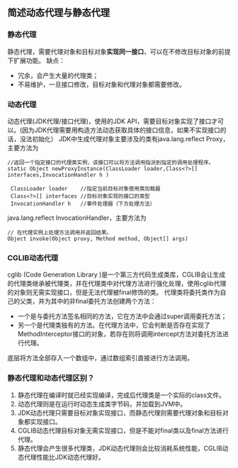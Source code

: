 
## 简述动态代理与静态代理

### 静态代理
静态代理，需要代理对象和目标对象**实现同一接口**，可以在不修改目标对象的前提下扩展功能。
缺点：
* 冗余，会产生大量的代理类；
* 不易维护，一旦接口修改，目标对象和代理对象都需要修改。

### 动态代理
动态代理(JDK代理/接口代理)，使用的JDK API，需要目标对象实现了接口才可以。(因为JDK代理需要用构造方法动态获取具体的接口信息，如果不实现接口的话，没法初始化）
JDK中生成代理对象主要涉及的类有java.lang.reflect Proxy，主要方法为
```
//返回一个指定接口的代理类实例，该接口可以将方法调用指派到指定的调用处理程序。
static Object newProxyInstance(ClassLoader loader,Class<?>[] interfaces,InvocationHandler h ) 

 ClassLoader loader    //指定当前目标对象使用类加载器
 Class<?>[] interfaces //目标对象实现的接口的类型
 InvocationHandler h   //事件处理器（下方处理方法）
```
java.lang.reflect InvocationHandler，主要方法为
```
// 在代理实例上处理方法调用并返回结果。
Object invoke(Object proxy, Method method, Object[] args) 
```

### CGLIB动态代理
cglib (Code Generation Library )是一个第三方代码生成类库，CGLIB会让生成的代理类继承被代理类，并在代理类中对代理方法进行强化处理，使用cglib代理的对象则无需实现接口，但是无法代理被final修饰的类。
代理类将委托类作为自己的父类，并为其中的非final委托方法创建两个方法：
* 一个是与委托方法签名相同的方法，它在方法中会通过super调用委托方法；
* 另一个是代理类独有的方法。在代理方法中，它会判断是否存在实现了MethodInterceptor接口的对象，若存在则将调用intercept方法对委托方法进行代理。

底层将方法全部存入一个数组中，通过数组索引直接进行方法调用。



### 静态代理和动态代理区别？
1. 静态代理在编译时就已经实现编译，完成后代理类是一个实际的class文件。
2. 动态代理则是在运行时动态生成类字节码，并加载到JVM中。
3. JDK动态代理只需要目标对象实现接口，而静态代理则需要代理对象和目标对象都实现接口。
4. CGLIB动态代理目标对象无需实现接口，但是不能对final类以及final方法进行代理。
5. 静态代理会产生很多代理类，JDK动态代理则会比较消耗系统性能，CGLIB动态代理性能比JDK动态代理好。

